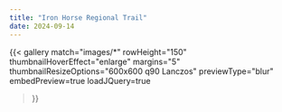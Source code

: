 ```yaml
---
title: "Iron Horse Regional Trail"
date: 2024-09-14
---
```


{{< gallery
  match="images/*"
  rowHeight="150"
  thumbnailHoverEffect="enlarge" 
  margins="5" 
  thumbnailResizeOptions="600x600 q90 Lanczos" 
  previewType="blur" 
  embedPreview=true 
  loadJQuery=true 
>}}
